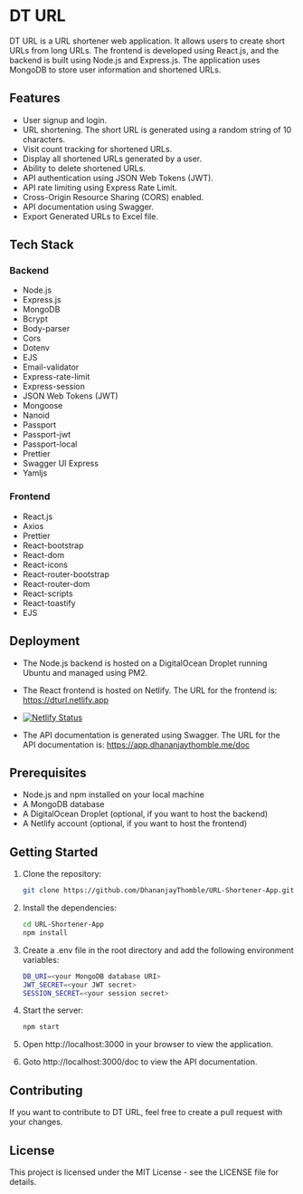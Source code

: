 # DT URL

DT URL is a URL shortener web application. It allows users to create short URLs from long URLs. The frontend is
developed using React.js, and the backend is built using Node.js and Express.js. The application uses MongoDB to store
user information and shortened URLs.

## Features

- User signup and login.
- URL shortening. The short URL is generated using a random string of 10 characters.
- Visit count tracking for shortened URLs.
- Display all shortened URLs generated by a user.
- Ability to delete shortened URLs.
- API authentication using JSON Web Tokens (JWT).
- API rate limiting using Express Rate Limit.
- Cross-Origin Resource Sharing (CORS) enabled.
- API documentation using Swagger.
- Export Generated URLs to Excel file.


## Tech Stack

### Backend

- Node.js
- Express.js
- MongoDB
- Bcrypt
- Body-parser
- Cors
- Dotenv
- EJS
- Email-validator
- Express-rate-limit
- Express-session
- JSON Web Tokens (JWT)
- Mongoose
- Nanoid
- Passport
- Passport-jwt
- Passport-local
- Prettier
- Swagger UI Express
- Yamljs

### Frontend

- React.js
- Axios
- Prettier
- React-bootstrap
- React-dom
- React-icons
- React-router-bootstrap
- React-router-dom
- React-scripts
- React-toastify
- EJS

## Deployment

- The Node.js backend is hosted on a DigitalOcean Droplet running Ubuntu and managed using PM2.

- The React frontend is hosted on Netlify. The URL for the frontend is: https://dturl.netlify.app
    
- [![Netlify Status](https://api.netlify.com/api/v1/badges/80999b21-48a6-4c22-8c83-6a0e55f79f5d/deploy-status)](https://app.netlify.com/sites/dturl/deploys)
- The API documentation is generated using Swagger. The URL for the API documentation
  is: https://app.dhananjaythomble.me/doc

## Prerequisites

- Node.js and npm installed on your local machine
- A MongoDB database
- A DigitalOcean Droplet (optional, if you want to host the backend)
- A Netlify account (optional, if you want to host the frontend)

## Getting Started

1. Clone the repository:
    ```bash
    git clone https://github.com/DhananjayThomble/URL-Shortener-App.git
    ```
2. Install the dependencies:
    ```bash
    cd URL-Shortener-App
    npm install
    ```
3. Create a .env file in the root directory and add the following environment variables:
    ```bash
   DB_URI=<your MongoDB database URI>
   JWT_SECRET=<your JWT secret>
   SESSION_SECRET=<your session secret>
   ```

4. Start the server:
    ```bash
    npm start
    ```
5. Open http://localhost:3000 in your browser to view the application.
6. Goto http://localhost:3000/doc to view the API documentation.

## Contributing

If you want to contribute to DT URL, feel free to create a pull request with your changes.

## License

This project is licensed under the MIT License - see the LICENSE file for details.
   

